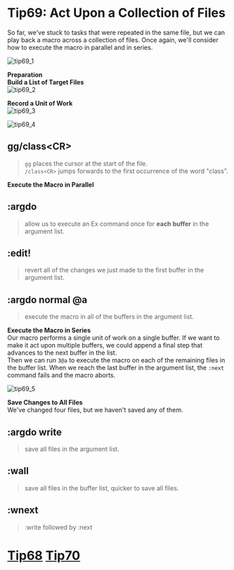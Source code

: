# Tip69: Act Upon a Collection of Files  
So far, we've stuck to tasks that were repeated in the same file, but we can play back a macro across a collection of files. Once again, we'll consider how to execute the macro in parallel and in series.  
  
![tip69_1](images/tip69_1.png)  
  
**Preparation**  
**Build a List of Target Files**  
![tip69_2](images/tip69_2.png)  
  
**Record a Unit of Work**  
![tip69_3](images/tip69_3.png)  
  
![tip69_4](images/tip69_4.png)  
  
## gg/class&lt;CR&gt;  
>`gg` places the cursor at the start of the file.  
>`/class<CR>` jumps forwards to the first occurrence of the word "class".  
  
**Execute the Macro in Parallel**  
## :argdo  
>allow us to execute an Ex command once for **each buffer** in the argument list.  
  
## :edit!  
>revert all of the changes we just made to the first buffer in the argument list.  
  
## :argdo normal @a  
>execute the macro in all of the buffers in the argument list.  
  
**Execute the Macro in Series**  
Our macro performs a single unit of work on a single buffer. If we want to make it act upon multiple buffers, we could append a final step that advances to the next buffer in the list.  
Then we can run `3@a` to execute the macro on each of the remaining files in the buffer list. When we reach the last buffer in the argument list, the `:next` command fails and the macro aborts.  
  
![tip69_5](images/tip69_5.png)  
  
**Save Changes to All Files**  
We've changed four files, but we haven't saved any of them.  
## :argdo write  
>save all files in the argument list.  
  
## :wall  
>save all files in the buffer list, quicker to save all files.  
  
## :wnext  
>:write followed by :next  
  
# [Tip68](tip68.md) [Tip70](tip70.md)
